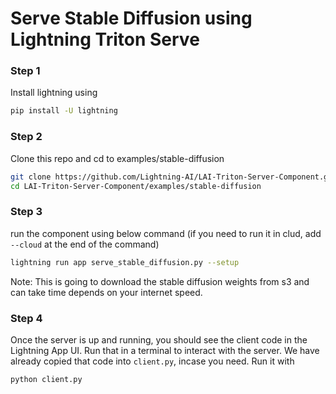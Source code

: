 # Serve Stable Diffusion using Lightning Triton Serve

### Step 1

Install lightning using

```bash
pip install -U lightning
```

### Step 2

Clone this repo and cd to examples/stable-diffusion

```bash
git clone https://github.com/Lightning-AI/LAI-Triton-Server-Component.git
cd LAI-Triton-Server-Component/examples/stable-diffusion
```


### Step 3

run the component using below command (if you need to run it in clud, add `--cloud` at the end of the command)

```bash
lightning run app serve_stable_diffusion.py --setup
```

Note: This is going to download the stable diffusion weights from s3 and can take time depends on your internet speed.

### Step 4

Once the server is up and running, you should see the client code in the Lightning App UI.
Run that in a terminal to interact with the server. We have already copied that code 
into `client.py`, incase you need. Run it with

```bash
python client.py
```
